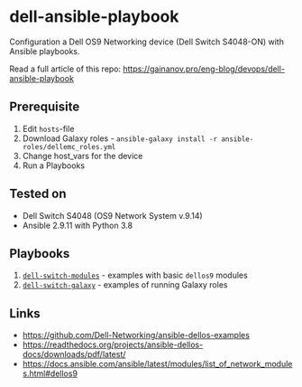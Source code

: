 # dell-ansible-playbook
Configuration a Dell OS9 Networking device (Dell Switch S4048-ON) with Ansible playbooks.

Read a full article of this repo: https://gainanov.pro/eng-blog/devops/dell-ansible-playbook

## Prerequisite

1. Edit `hosts`-file
2. Download Galaxy roles - `ansible-galaxy install -r ansible-roles/dellemc_roles.yml`
3. Change host_vars for the device
4. Run a Playbooks

## Tested on

* Dell Switch S4048 (OS9 Network System v.9.14)
* Ansible 2.9.11 with Python 3.8

## Playbooks

1. [`dell-switch-modules`](./dell-switch-modules.yml) - examples with basic `dellos9` modules
2. [`dell-switch-galaxy`](./dell-switch-galaxy.yml) - examples of running Galaxy roles

## Links
* https://github.com/Dell-Networking/ansible-dellos-examples
* https://readthedocs.org/projects/ansible-dellos-docs/downloads/pdf/latest/
* https://docs.ansible.com/ansible/latest/modules/list_of_network_modules.html#dellos9
